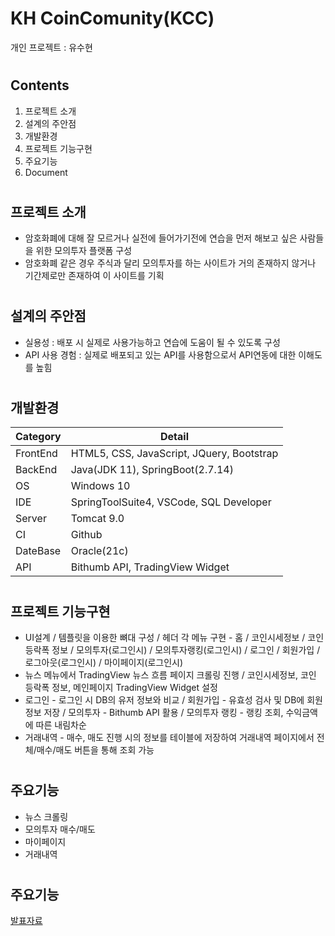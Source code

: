 # KH CoinComunity(KCC)
개인 프로젝트 : 유수현
#
## Contents
1. 프로젝트 소개
2. 설계의 주안점
3. 개발환경
4. 프로젝트 기능구현
5. 주요기능
6. Document
#
## 프로젝트 소개
- 암호화폐에 대해 잘 모르거나 실전에 들어가기전에 연습을 먼저 해보고 싶은 사람들을 위한
모의투자 플랫폼 구성
- 암호화폐 같은 경우 주식과 달리 모의투자를 하는 사이트가 거의 존재하지 않거나 기간제로만 존재하여
이 사이트를 기획
#
## 설계의 주안점
- 실용성 : 배포 시 실제로 사용가능하고 연습에 도움이 될 수 있도록 구성
- API 사용 경험 : 실제로 배포되고 있는 API를 사용함으로서 API연동에 대한 이해도를 높힘
#
## 개발환경
|Category|Detail|
|--------|------|
|FrontEnd|HTML5, CSS, JavaScript, JQuery, Bootstrap|
|BackEnd|Java(JDK 11), SpringBoot(2.7.14)|
|OS|Windows 10|
|IDE|SpringToolSuite4, VSCode, SQL Developer|
|Server|Tomcat 9.0|
|CI|Github|
|DateBase|Oracle(21c)|
|API|Bithumb API, TradingView Widget|
#
## 프로젝트 기능구현
- UI설계 / 템플릿을 이용한 뼈대 구성 / 헤더 각 메뉴 구현 - 홈 / 코인시세정보 / 코인 등락폭 정보 / 모의투자(로그인시) / 모의투자랭킹(로그인시) / 로그인 / 회원가입 / 로그아웃(로그인시) / 마이페이지(로그인시)
- 뉴스 메뉴에서 TradingView 뉴스 흐름 페이지 크롤링 진행 / 코인시세정보, 코인 등락폭 정보, 메인페이지 TradingView Widget 설정
- 로그인 - 로그인 시 DB의 유저 정보와 비교 / 회원가입 - 유효성 검사 및 DB에 회원정보 저장 / 모의투자 - Bithumb API 활용 / 모의투자 랭킹 - 랭킹 조회, 수익금액에 따른 내림차순
- 거래내역 - 매수, 매도 진행 시의 정보를 테이블에 저장하여 거래내역 페이지에서 전체/매수/매도 버튼을 통해 조회 가능
#
## 주요기능
- 뉴스 크롤링
- 모의투자 매수/매도
- 마이페이지
- 거래내역
#
## 주요기능
[발표자료](https://github.com/codefatal/semi_project/blob/main/KCC_%EB%B0%9C%ED%91%9C%EC%9E%90%EB%A3%8C_%EC%9C%A0%EC%88%98%ED%98%84.pdf)



